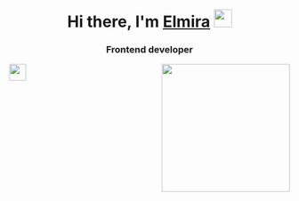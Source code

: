 <!-- ### Hi there, I'm 👋 -->

<h1 align="center">Hi there, I'm <a href="" target="_blank">Elmira</a> 
<img src="https://github.com/blackcater/blackcater/raw/main/images/Hi.gif" height="32"/></h1>
<div><h3 align="center">Frontend developer</h3>
  <img align='right' src="https://media.giphy.com/media/ieyl9zmCjO4b4t6qoY/giphy.gif" width="230">
</div>
<!-- <h3 align="center">Frontend developer💻</h3> -->
<img src="https://media.giphy.com/media/ieyl9zmCjO4b4t6qoY/giphy.gif" width="30">
<!-- ![Anurag's GitHub stats](https://github-readme-stats.vercel.app/api?username=anuraghazra&show_icons=true&theme=transparent) -->




<!--
**Elmira7/Elmira7** is a ✨ _special_ ✨ repository because its `README.md` (this file) appears on your GitHub profile.

Here are some ideas to get you started:

- 🔭 I’m currently working on ...
- 🌱 I’m currently learning ...
- 👯 I’m looking to collaborate on ...
- 🤔 I’m looking for help with ...
- 💬 Ask me about ...
- 📫 How to reach me: ...
- 😄 Pronouns: ...
- ⚡ Fun fact: ...
-->

